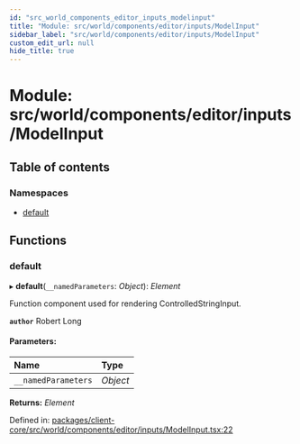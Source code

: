 ```yaml
---
id: "src_world_components_editor_inputs_modelinput"
title: "Module: src/world/components/editor/inputs/ModelInput"
sidebar_label: "src/world/components/editor/inputs/ModelInput"
custom_edit_url: null
hide_title: true
---
```


# Module: src/world/components/editor/inputs/ModelInput

## Table of contents

### Namespaces

- [default](src_world_components_editor_inputs_modelinput.default.md)

## Functions

### default

▸ **default**(`__namedParameters`: *Object*): *Element*

Function component used for rendering ControlledStringInput.

**`author`** Robert Long

#### Parameters:

Name | Type |
:------ | :------ |
`__namedParameters` | *Object* |

**Returns:** *Element*

Defined in: [packages/client-core/src/world/components/editor/inputs/ModelInput.tsx:22](https://github.com/xr3ngine/xr3ngine/blob/77d12cea0/packages/client-core/src/world/components/editor/inputs/ModelInput.tsx#L22)
